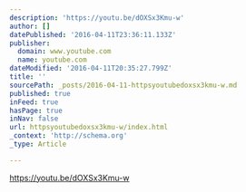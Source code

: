 ```yaml
---
description: 'https://youtu.be/dOXSx3Kmu-w'
author: []
datePublished: '2016-04-11T23:36:11.133Z'
publisher:
  domain: www.youtube.com
  name: youtube.com
dateModified: '2016-04-11T20:35:27.799Z'
title: ''
sourcePath: _posts/2016-04-11-httpsyoutubedoxsx3kmu-w.md
published: true
inFeed: true
hasPage: true
inNav: false
url: httpsyoutubedoxsx3kmu-w/index.html
_context: 'http://schema.org'
_type: Article

---
```

https://youtu.be/dOXSx3Kmu-w